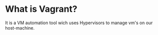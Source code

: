 # What is Vagrant?

It is a VM automation tool wich uses Hypervisors to manage vm's on our host-machine.
